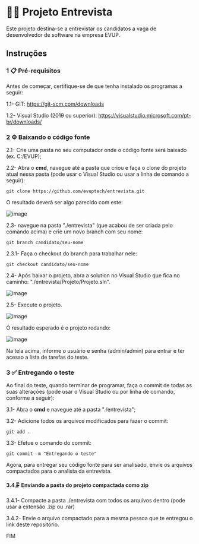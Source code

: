 # 👩‍💻 Projeto Entrevista

Este projeto destina-se a entrevistar os candidatos a vaga de desenvolvedor de software na empresa EVUP.

## Instruções

### 1 📋 Pré-requisitos

Antes de começar, certifique-se de que tenha instalado os programas a seguir:

1.1- GIT: https://git-scm.com/downloads

1.2- Visual Studio (2019 ou superior): https://visualstudio.microsoft.com/pt-br/downloads/

### 2 ⚙ Baixando o código fonte

2.1- Crie uma pasta no seu computador onde o código fonte será baixado (ex. C:/EVUP);

2.2- Abra o **cmd**, navegue até a pasta que criou e faça o clone do projeto atual nessa pasta (pode usar o Visual Studio ou usar a linha de comando a seguir):
```
git clone https://github.com/evuptech/entrevista.git
```

O resultado deverá ser algo parecido com este:

![image](https://user-images.githubusercontent.com/94454745/142252376-995954d9-6bd5-4c71-a9fd-0fce99e6cbf9.png)

2.3- navegue na pasta "./entrevista" (que acabou de ser criada pelo comando acima) e crie um novo branch com seu nome:
```
git branch candidato/seu-nome
```

2.3.1- Faça o checkout do branch para trabalhar nele:
```
git checkout candidato/seu-nome
```

2.4- Após baixar o projeto, abra a solution no Visual Studio que fica no caminho: "./entrevista/Projeto/Projeto.sln".

![image](https://user-images.githubusercontent.com/94454745/142243975-8056f9f2-9e16-40a9-8fdc-b149cb3f17d5.png)

2.5- Execute o projeto.

![image](https://user-images.githubusercontent.com/94454745/142244048-2b7dfeb7-de94-4b1f-ba7d-d2a6a2ff91c1.png)

O resultado esperado é o projeto rodando:

![image](https://user-images.githubusercontent.com/94454745/142245506-3d4385bc-e30d-4310-9e5c-2fc3fed8aba7.png)

Na tela acima, informe o usuário e senha (admin/admin) para entrar e ter acesso a lista de tarefas do teste.

### 3 ✅ Entregando o teste

Ao final do teste, quando terminar de programar, faça o commit de todas as suas alterações (pode usar o Visual Studio ou por linha de comando, conforme a seguir):

3.1- Abra o **cmd** e navegue até a pasta "./entrevista";

3.2- Adicione todos os arquivos modificados para fazer o commit:

```
git add .
```

3.3- Efetue o comando do commit:
```
git commit -m "Entregando o teste"
```

Agora, para entregar seu código fonte para ser analisado, envie os arquivos compactados para o analista da entrevista.


#### 3.4🗜️ Enviando a pasta do projeto compactada como zip

3.4.1- Compacte a pasta ./entrevista com todos os arquivos dentro (pode usar a extensão .zip ou .rar)

3.4.2- Envie o arquivo compactado para a mesma pessoa que te entregou o link deste repositório.

FIM

